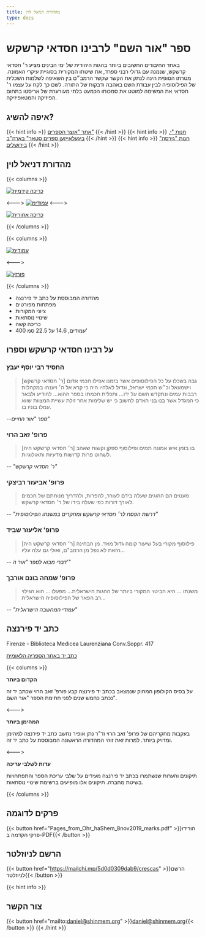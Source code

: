 ```yaml
---
title: מהדורת דניאל לוין
type: docs
---
```


# ספר "אור השם" לרבינו חסדאי קרשקש

באחד החיבורים החשובים ביותר בהגות היהודית של ימי הבינים מציע ר׳ חסדאי קרשקש, שנמנה עם גדולי רבני ספרד, את שיטתו המקורית בסוגיית עיקרי האמונה. מטרתו הסופית הינה לנתק את הקשר שקשר הרמב״ם בין השאיפה לשלמות השכלית של הפילוסופיה לבין עבודת השם באהבה ודבקות של התורה. לשם כך לקח על עצמו ר׳ חסדאי את המשימה למוטט את סמכותו הכמעט בלתי מעורערת של אריסטו בתחום הפיזיקה והמטאפיזיקה.




## איפה להשיג?


{{< hint info >}}
[אתר "אוצר הספרים"](http://www.sefer.org.il/Product/36163214/%D7%90%D7%95%D7%A8-%D7%94%D7%A9%D7%9D---%D7%A8%D7%91%D7%99-%D7%97%D7%A1%D7%93%D7%90%D7%99-%D7%A7%D7%A8%D7%A7%D7%A9)
{{< /hint >}}
{{< hint info >}}
[חנות "י, ביגעלאייזען ספרים סטאר" בארה"ב](https://www.google.com/maps/place/J+Biegeleisen+Co./@40.633463,-73.982577,15z/data=!4m5!3m4!1s0x0:0x194c7cd3e0df72dc!8m2!3d40.633463!4d-73.982577)
{{< /hint >}}
{{< hint info >}}
[חנות "גירסה" בירושלים](http://girsabooksjlem.blogspot.com/)
{{< /hint >}}



## מהדורת דניאל לוין

{{< columns >}}

[![כריכה קידמית](IMG_5166-scaled-min.jpg)](IMG_5166-scaled.jpg)

<--->
[![עמודימ](IMG_5154-scaled-min.jpg)](IMG_5154-scaled.jpg)
<--->

[![כריכה אחורית](IMG_5167-scaled-min.jpg)](IMG_5167-scaled.jpg)

{{< /columns >}}

{{< columns >}}

[![עמודימ](IMG_5151-scaled-min.jpg)](IMG_5151-scaled.jpg)

<--->

[![פורזץ](IMG_5150-scaled-min.jpg)](IMG_5150-scaled.jpg)

{{< /columns >}}




* מהדורה המבוססת על כתב יד פירנצה
* מפתחות מפורטים
* ציוני המקורות
* שינויי נוסחאות
* כריכה קשה
* 400 עמודים, 14.6 על 22.5 סמ'

## על רבינו חסדאי קרשקש וספרו

### החסיד רבי יוסף יעבץ
> [ר׳ חסדאי קרשקש] גבה בשכלו על כל הפילוסופים אשר בזמנו אפילו חכמי אדום וישמעאל וכ״ש חכמי ישראל, וגדול לאלהיו היה כי קרא אל ה׳ ויענהו במקהלות רבבות עמים ונתקדש השם על ידו... ותכלית חכמתו בספר ההוא... להודיע ולבאר כי המגדל אשר בנו בני האדם לחשוב כי יש שלימות אחר זולת עשיית המצוות שווא עמלו בוניו בו.

_--ספר "אור החיים"_
### פרופ' זאב הרוי
> [ר׳ חסדאי קרשקש היה] בו בזמן איש אמונה תמים ופילוסוף ספקן וקשוח שאהב לשחוט פרות קדושות מדעיות ותאולוגיות.

_-- "ר' חסדאי קרשקש"_

### פרופ' אביעזר רביצקי
> מעטים הם ההוגים שעלה בידם לעורר, להפרות, ולהדריך מנוחתם של חכמים לאורך דורות כפי שעלה בידו של ר׳ חסדאי קרשקש.

_-- "דרשת הפסח לר׳ חסדאי קרשקש ומחקרים במשנתו הפילוסופית"_

### פרופ' אליעזר שביד
> [ר׳ חסדאי קרשקש היה] פילוסוף מקורי בעל שיעור קומה גדול מאד. מן הבחינה הזאת לא נפל מן הרמב"ם, ואולי גם עלה עליו...

_-- דברי מבוא לספר "אור ה'"_

### פרופ' שמחה בונם אורבך
> משנתו ... היא הביטוי המקורי ביותר של ההגות הישראלית... מפעלו ... הוא הגילוי רב הפאר של הפילוסופיה הישראלית...

_-- "עמודי המחשבה הישראלית"_

## כתב יד פירנצה

Firenze - Biblioteca Medicea Laurenziana Conv.Soppr. 417

[כתב יד באתר הספריה הלאומית](https://www.nli.org.il/en/manuscripts/NNL_ALEPH000147823/NLI#$FL31864276)

{{< columns >}}

**הקדום ביותר**

על בסיס הקולופון המחוק שנמצאב בכתב יד פירנצה קבע פורפ' זאב הרוי שכתב יד זה נכתב כחמש שנים לפני חתימת הספר "אור השם".

<--->

**המהימן ביותר**

בעקבות מחקריהם של פרופ' זאב הרוי וד"ר נתן אופיר נחשב כתב יד פירנצה למהימן ומדויק ביותר. למרות זאת זוהי המהדורה הראשונה המבוססת על כתב יד זה.

<--->

**עדות לשלבי עריכה**

תיקונים והערות שנשתמרו בכתב יד פירנצה מעידים על שלבי עריכת הספר והתפתחויות בשיטת מחברה. תיקונים אלו מופיעים ברשימת שינויי נוסחאות.

{{< /columns >}}


## פרקים לדוגמה
{{< button href="Pages_from_Ohr_haShem_8nov2019_marks.pdf" >}}הורידו פרקי הקדמה ב-PDF{{< /button >}}

## הרשם לניוזלטר

{{< button href="https://mailchi.mp/5d0d0309dab9/crescas" >}}הרשם לניוזלטר{{< /button >}}

{{< hint info >}}
## צור הקשר

{{< button href="mailto:daniel@shinmem.org" >}}daniel@shinmem.org{{< /button >}}
{{< /hint >}}
